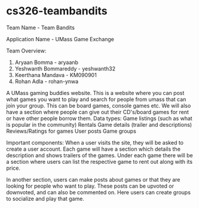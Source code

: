 # cs326-teambandits

Team Name - Team Bandits 

Application Name -  UMass Game Exchange

Team Overview:
1. Aryaan Bomma - aryaanb
2. Yeshwanth Bommareddy - yeshwanth32
3. Keerthana Mandava - KM090901
4. Rohan Adla - rohan-ynwa


A UMass gaming buddies website. This is a website where you can post what games you want to play and search for people from umass that can join your group. This can be board games, console games etc. We will also have a section where people can give out their CD's/board games for rent or have other people borrow them.
Data types:
Game listings (such as what is popular in the community)
Rentals
Game details (trailer and descriptions)
Reviews/Ratings for games
User posts
Game groups
	
Important components: When a user visits the site, they will be asked to create a user account. Each game will have a section which details the description and shows trailers of the games. Under each game there will be a section where users can list the respective game to rent out along with its price. 

In another section, users can make posts about games or that they are looking for people who want to play. These posts can be upvoted or downvoted, and can also be commented on. Here users can create groups to socialize and play that game. 
	
	
